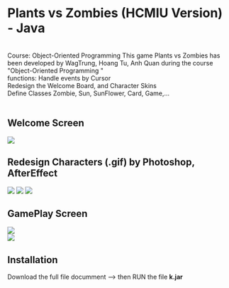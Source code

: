 # Plants vs Zombies (HCMIU Version) - Java</h1> 

<br> Course: Object-Oriented Programming 
This game Plants vs Zombies has been  developed by WagTrung, Hoang Tu, Anh Quan during the course "Object-Oriented Programming " 
<br> functions: Handle events by Cursor
<br> Redesign the Welcome Board, and Character Skins
<br> Define Classes Zombie, Sun, SunFlower, Card, Game,...
<br>
<br>

## Welcome Screen
<img src="https://www.upsieutoc.com/images/2020/06/12/intro.gif"  style="max-width:100%;">

## Redesign Characters (.gif) by Photoshop, AfterEffect
<div style=" display=flex">
<img src="https://www.upsieutoc.com/images/2020/06/12/sun-nh.gif"  style="max-width:100%;">
<img src="https://www.upsieutoc.com/images/2020/06/12/tim-nh.gif"  style="max-width:100%;">
<img src="https://www.upsieutoc.com/images/2020/06/12/xanh-nh.gif"  style="max-width:100%;">
<div>
  
## GamePlay Screen
  <div style=" display=flex, width=100%">
 <div style=" style="width:50%;" > <img src="https://www.upsieutoc.com/images/2020/06/12/Screenshot-859.png" ></div>
<div style=" style="width:50%;" ><img src="https://www.upsieutoc.com/images/2020/06/12/Screenshot-860.png" ></div>

  <div>
    
## Installation
Download the full file documment --> then RUN the file <b>k.jar </b>



